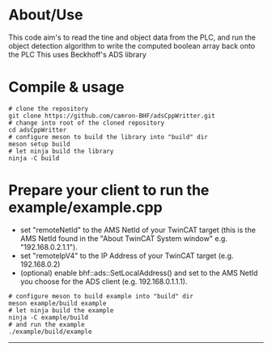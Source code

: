 About/Use
===============
This code aim's to read the tine and object data from the PLC, and run the object detection algorithm to write the computed boolean array back onto the PLC
This uses Beckhoff's ADS library


Compile & usage
===============
```shell
# clone the repository
git clone https://github.com/camron-BHF/adsCppWritter.git
# change into root of the cloned repository
cd adsCppWritter
# configure meson to build the library into "build" dir
meson setup build
# let ninja build the library
ninja -C build
```

Prepare your client to run the example/example.cpp
==================================================
- set "remoteNetId" to the AMS NetId of your TwinCAT target (this is the AMS NetId found in the "About TwinCAT System window" e.g. "192.168.0.2.1.1").
- set "remoteIpV4" to the IP Address of your TwinCAT target (e.g. 192.168.0.2)
- (optional) enable bhf::ads::SetLocalAddress() and set to the AMS NetId you choose for the ADS client (e.g. 192.168.0.1.1.1).

```shell
# configure meson to build example into "build" dir
meson example/build example
# let ninja build the example
ninja -C example/build
# and run the example
./example/build/example
```
---

